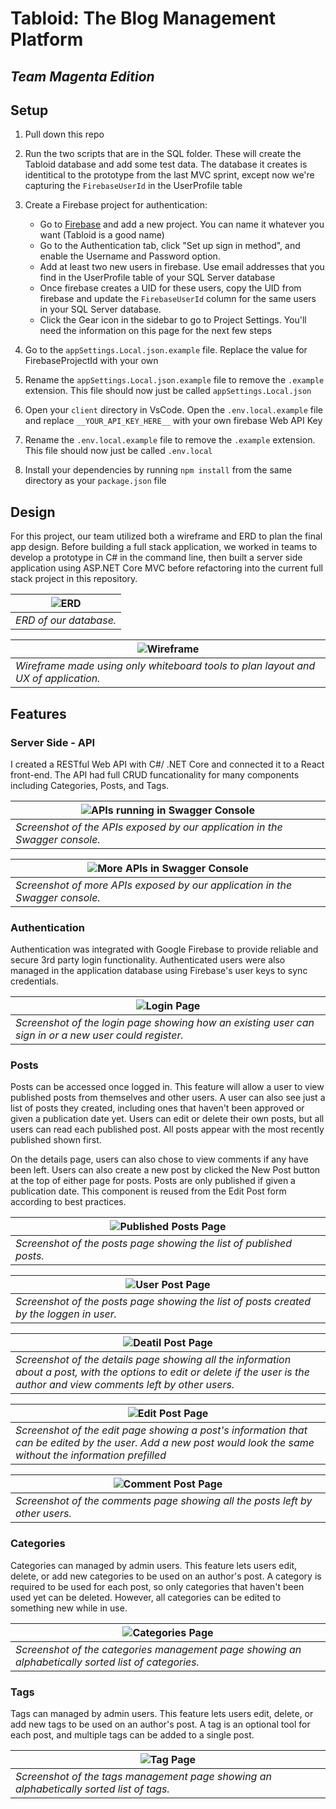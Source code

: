 # Tabloid: The Blog Management Platform

## _Team Magenta Edition_

## Setup

1. Pull down this repo

1. Run the two scripts that are in the SQL folder. These will create the Tabloid database and add some test data. The database it creates is identitical to the prototype from the last MVC sprint, except now we're capturing the `FirebaseUserId` in the UserProfile table

1. Create a Firebase project for authentication:

   - Go to [Firebase](https://console.firebase.google.com/u/0/) and add a new project. You can name it whatever you want (Tabloid is a good name)
   - Go to the Authentication tab, click "Set up sign in method", and enable the Username and Password option.
   - Add at least two new users in firebase. Use email addresses that you find in the UserProfile table of your SQL Server database
   - Once firebase creates a UID for these users, copy the UID from firebase and update the `FirebaseUserId` column for the same users in your SQL Server database.
   - Click the Gear icon in the sidebar to go to Project Settings. You'll need the information on this page for the next few steps

1. Go to the `appSettings.Local.json.example` file. Replace the value for FirebaseProjectId with your own

1. Rename the `appSettings.Local.json.example` file to remove the `.example` extension. This file should now just be called `appSettings.Local.json`

1. Open your `client` directory in VsCode. Open the `.env.local.example` file and replace `__YOUR_API_KEY_HERE__` with your own firebase Web API Key

1. Rename the `.env.local.example` file to remove the `.example` extension. This file should now just be called `.env.local`

1. Install your dependencies by running `npm install` from the same directory as your `package.json` file

## Design
For this project, our team utilized both a wireframe and ERD to plan the final app design. Before building a full stack application, we worked in teams to develop a prototype in C# in the command line, then built a server side application using ASP.NET Core MVC before refactoring into the current full stack project in this repository.

|![ERD](/images/ERD.png)|
|---|
| *ERD of our database.* |

|![Wireframe](/images/Wireframe.png)|
|---|
| *Wireframe made using only whiteboard tools to plan layout and UX of application.* |
## Features

### Server Side - API
I created a RESTful Web API with C#/ .NET Core and connected it to a React front-end. The API had full CRUD funcationality for many components including Categories, Posts, and Tags.

|![APIs running in Swagger Console](/images/API-swagger.png)|
|---|
| *Screenshot of the APIs exposed by our application in the Swagger console.* |

|![More APIs in Swagger Console](/images/API-swagger2.png)|
|---|
| *Screenshot of more APIs exposed by our application in the Swagger console.* |

### Authentication
Authentication was integrated with Google Firebase to provide reliable and secure 3rd party login functionality. Authenticated users were also managed in the application database using Firebase's user keys to sync credentials.

|![Login Page](/images/Login.png)|
|---|
| *Screenshot of the login page showing how an existing user can sign in or a new user could register.* |
### Posts
Posts can be accessed once logged in. This feature will allow a user to view published posts from themselves and other users. A user can also see just a list of posts they created, including ones that haven't been approved or given a publication date yet. Users can edit or delete their own posts, but all users can read each published post. All posts appear with the most recently published shown first. 

On the details page, users can also chose to view comments if any have been left. Users can also create a new post by clicked the New Post button at the top of either page for posts. Posts are only published if given a publication date. This component is reused from the Edit Post form according to best practices.

|![Published Posts Page](/images/Posts.png)|
|---|
| *Screenshot of the posts page showing the list of published posts.* |

|![User Post Page](/images/User-Posts.png)|
|---|
| *Screenshot of the posts page showing the list of posts created by the loggen in user.* |

|![Deatil Post Page](/images/Details-Post.png)|
|---|
| *Screenshot of the details page showing all the information about a post, with the options to edit or delete if the user is the author and view comments left by other users.* |

|![Edit Post Page](/images/Edit-Post.png)|
|---|
| *Screenshot of the edit page showing a post's information that can be edited by the user. Add a new post would look the same without the information prefilled* |

|![Comment Post Page](/images/Post-Comments.png)|
|---|
| *Screenshot of the comments page showing all the posts left by other users.* |

### Categories
Categories can managed by admin users. This feature lets users edit, delete, or add new categories to be used on an author's post. A category is required to be used for each post, so only categories that haven't been used yet can be deleted. However, all categories can be edited to something new while in use.

|![Categories Page](/images/Categories.png)|
|---|
| *Screenshot of the categories management page showing an alphabetically sorted list of categories.* |

### Tags
Tags can managed by admin users. This feature lets users edit, delete, or add new tags to be used on an author's post. A tag is an optional tool for each post, and multiple tags can be added to a single post.

|![Tag Page](/images/Tags.png)|
|---|
| *Screenshot of the tags management page showing an alphabetically sorted list of tags.* |

